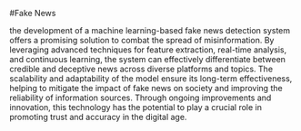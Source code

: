 #Fake News

the development of a machine learning-based fake news detection system offers a promising solution to combat the spread of misinformation. By leveraging advanced techniques for feature extraction, real-time analysis, and continuous learning, the system can effectively differentiate between credible and deceptive news across diverse platforms and topics. The scalability and adaptability of the model ensure its long-term effectiveness, helping to mitigate the impact of fake news on society and improving the reliability of information sources. Through ongoing improvements and innovation, this technology has the potential to play a crucial role in promoting trust and accuracy in the digital age.
